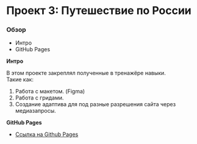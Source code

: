 # Проект 3: Путешествие по России

### Обзор
* Интро
* GitHub Pages

**Интро**

В этом проекте закреплял полученные в тренажёре навыки.  
Такие как:  
1. Работа с макетом. (Figma)  
2. Работа с гридами.  
3. Создание адаптива для под разные разрешения сайта через медиазапросы.

**GitHub Pages**

* [Ссылка на Github Pages](https://kozmidis.github.io/russian-travel/index.html)

